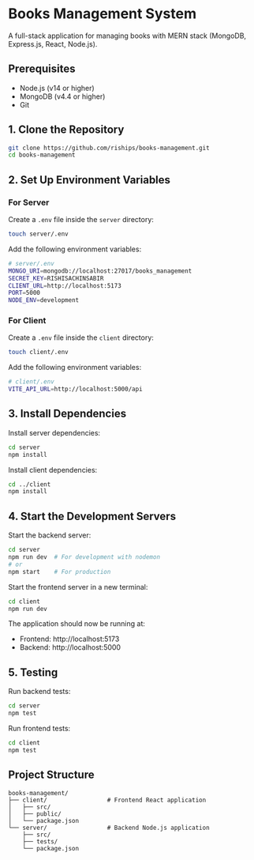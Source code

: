# Books Management System

A full-stack application for managing books with MERN stack (MongoDB, Express.js, React, Node.js).

## Prerequisites

- Node.js (v14 or higher)
- MongoDB (v4.4 or higher)
- Git

## 1. Clone the Repository
```sh
git clone https://github.com/riships/books-management.git
cd books-management
```

## 2. Set Up Environment Variables

### For Server
Create a `.env` file inside the `server` directory:
```sh
touch server/.env
```

Add the following environment variables:
```sh
# server/.env
MONGO_URI=mongodb://localhost:27017/books_management
SECRET_KEY=RISHISACHINSABIR
CLIENT_URL=http://localhost:5173
PORT=5000
NODE_ENV=development
```

### For Client
Create a `.env` file inside the `client` directory:
```sh
touch client/.env
```

Add the following environment variables:
```sh
# client/.env
VITE_API_URL=http://localhost:5000/api
```

## 3. Install Dependencies

Install server dependencies:
```sh
cd server
npm install
```

Install client dependencies:
```sh
cd ../client
npm install
```

## 4. Start the Development Servers

Start the backend server:
```sh
cd server
npm run dev  # For development with nodemon
# or
npm start    # For production
```

Start the frontend server in a new terminal:
```sh
cd client
npm run dev
```

The application should now be running at:
- Frontend: http://localhost:5173
- Backend: http://localhost:5000

## 5. Testing

Run backend tests:
```sh
cd server
npm test
```

Run frontend tests:
```sh
cd client
npm test
```

## Project Structure

```
books-management/
├── client/                 # Frontend React application
│   ├── src/
│   ├── public/
│   └── package.json
└── server/                 # Backend Node.js application
    ├── src/
    ├── tests/
    └── package.json
```
